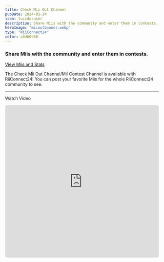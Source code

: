 ```yaml
---
title: Check Mii Out Channel
pubDate: 2024-01-24
icon: lucide:user
description: Share Miis with the community and enter them in contests.
heroImage: "miioutbanner.webp"
type: "WiiConnect24"
color: a0db0b60
---
```


### Share Miis with the community and enter them in contests.

<a href="https://miicontest.wiilink.ca/" style="margin-top:5px; width:100%;" class="btn btn-success"> View Miis and Stats</a>

The Check Mii Out Channel/Mii Contest Channel is available with RiiConnect24! You can post your favorite Miis for the whole RiiConnect24 community to see.

<hr>

<i class="fab fa-youtube" aria-hidden="true"></i> Watch Video

<iframe src="https://www.youtube.com/embed/O7PhBhvwO-s" frameborder="0" style="border-radius:8px;" width="100%" height="500" allow="autoplay; encrypted-media" allowfullscreen></iframe>

